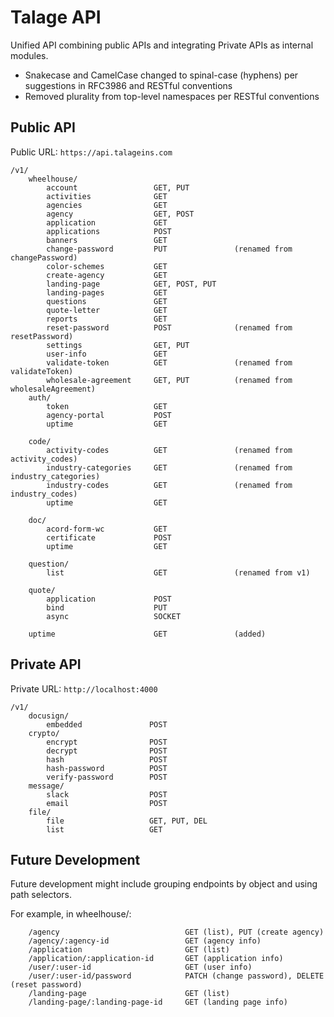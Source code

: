 # Talage API

Unified API combining public APIs and integrating Private APIs as internal modules.

* Snakecase and CamelCase changed to spinal-case (hyphens) per suggestions in RFC3986 and RESTful conventions
* Removed plurality from top-level namespaces per RESTful conventions

## Public API

Public URL: ```https://api.talageins.com```

```
/v1/
    wheelhouse/
        account                 GET, PUT
        activities              GET
        agencies                GET
        agency                  GET, POST
        application             GET
        applications            POST
        banners                 GET
        change-password         PUT               (renamed from changePassword)
        color-schemes           GET
        create-agency           GET    
        landing-page            GET, POST, PUT
        landing-pages           GET
        questions               GET
        quote-letter            GET
        reports                 GET
        reset-password          POST              (renamed from resetPassword)
        settings                GET, PUT
        user-info               GET
        validate-token          GET               (renamed from validateToken)
        wholesale-agreement     GET, PUT          (renamed from wholesaleAgreement)
    auth/
        token                   GET
        agency-portal           POST
        uptime                  GET

    code/
        activity-codes          GET               (renamed from activity_codes)
        industry-categories     GET               (renamed from industry_categories)
        industry-codes          GET               (renamed from industry_codes)
        uptime                  GET

    doc/
        acord-form-wc           GET
        certificate             POST
        uptime                  GET

    question/
        list                    GET               (renamed from v1)

    quote/
        application             POST
        bind                    PUT
        async                   SOCKET

    uptime                      GET               (added)
```

## Private API


Private URL: ```http://localhost:4000```
```
/v1/
    docusign/
        embedded               POST
    crypto/
        encrypt                POST
        decrypt                POST
        hash                   POST
        hash-password          POST
        verify-password        POST
    message/
        slack                  POST
        email                  POST
    file/
        file                   GET, PUT, DEL
        list                   GET
```

## Future Development

Future development might include grouping endpoints by object and using path selectors. 

For example, in wheelhouse/:

```
    /agency                            GET (list), PUT (create agency)
    /agency/:agency-id                 GET (agency info)
    /application                       GET (list)
    /application/:application-id       GET (application info)
    /user/:user-id                     GET (user info)
    /user/:user-id/password            PATCH (change password), DELETE (reset password)
    /landing-page                      GET (list)
    /landing-page/:landing-page-id     GET (landing page info)
```
